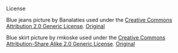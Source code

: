 License

Blue jeans picture by Banalaties used under the
[Creative Commons Attribution 2.0 Generic License](http://creativecommons.org/licenses/by/2.0/deed.en). [Original](http://www.flickr.com/photos/richardsummers/512546863/)

Blue skirt picture by rmkoske used under the
[Creative Commons Attribution-Share Alike 2.0 Generic License](http://creativecommons.org/licenses/by-sa/2.0/deed.en). [Original](http://www.flickr.com/photos/67146024@N00/747145692/)
